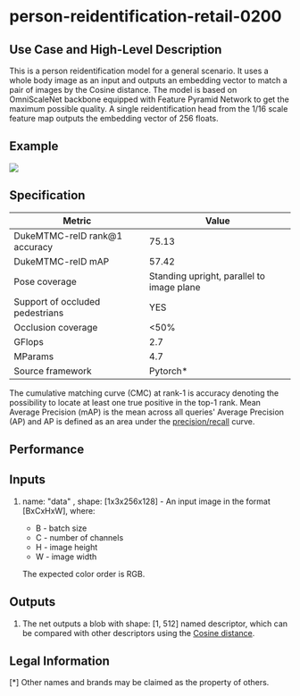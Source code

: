 # person-reidentification-retail-0200

## Use Case and High-Level Description

This is a person reidentification model for a general scenario. It uses a whole body image as an input and outputs an embedding vector to match a pair of images by the Cosine distance. The model is based on OmniScaleNet backbone equipped with Feature Pyramid Network to get the maximum possible quality. A single reidentification head from the 1/16 scale feature map outputs the embedding vector of 256 floats.

## Example

![](./person-reidentification-retail-0079.png)

## Specification

| Metric                            | Value                                     |
|-----------------------------------|-------------------------------------------|
| DukeMTMC-reID rank@1 accuracy       | 75.13                                    |
| DukeMTMC-reID mAP                   | 57.42                                    |
| Pose coverage                     | Standing upright, parallel to image plane |
| Support of occluded pedestrians   | YES                                       |
| Occlusion coverage                | <50%                                      |
| GFlops                            | 2.7                                     |
| MParams                           | 4.7                                     |
| Source framework                  | Pytorch*                                    |

The cumulative matching curve (CMC) at rank-1 is accuracy denoting the possibility to locate at least one true positive in the top-1 rank.
Mean Average Precision (mAP) is the mean across all queries' Average Precision (AP) and AP is defined as an area under the [precision/recall](https://en.wikipedia.org/wiki/Precision_and_recall) curve.

## Performance

## Inputs

1. name: "data" , shape: [1x3x256x128] - An input image in the format [BxCxHxW],
   where:
    - B - batch size
    - C - number of channels
    - H - image height
    - W - image width

   The expected color order is RGB.

## Outputs

1. The net outputs a blob with shape: [1, 512] named descriptor, which can be compared with other descriptors using the [Cosine distance](https://en.wikipedia.org/wiki/Cosine_similarity).

## Legal Information
[*] Other names and brands may be claimed as the property of others.

